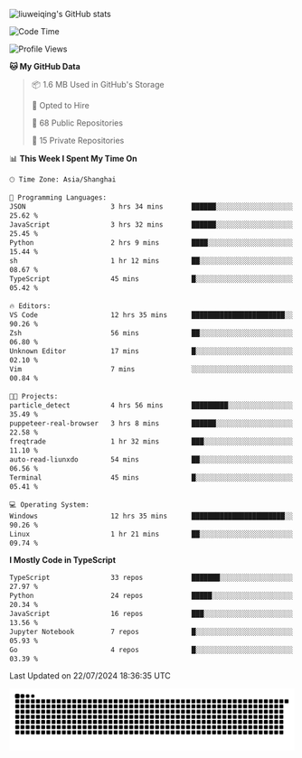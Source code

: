 ![liuweiqing's GitHub stats](https://github-readme-stats.vercel.app/api?username=14790897&show_icons=true&locale=cn&include_all_commits=true&count_private=true)

<!--START_SECTION:waka-->
![Code Time](http://img.shields.io/badge/Code%20Time-1%2C174%20hrs%2047%20mins-blue)

![Profile Views](http://img.shields.io/badge/Profile%20Views-12-blue)

**🐱 My GitHub Data** 

> 📦 1.6 MB Used in GitHub's Storage 
 > 
> 💼 Opted to Hire
 > 
> 📜 68 Public Repositories 
 > 
> 🔑 15 Private Repositories 
 > 
📊 **This Week I Spent My Time On** 

```text
🕑︎ Time Zone: Asia/Shanghai

💬 Programming Languages: 
JSON                     3 hrs 34 mins       ██████░░░░░░░░░░░░░░░░░░░   25.62 % 
JavaScript               3 hrs 32 mins       ██████░░░░░░░░░░░░░░░░░░░   25.45 % 
Python                   2 hrs 9 mins        ████░░░░░░░░░░░░░░░░░░░░░   15.44 % 
sh                       1 hr 12 mins        ██░░░░░░░░░░░░░░░░░░░░░░░   08.67 % 
TypeScript               45 mins             █░░░░░░░░░░░░░░░░░░░░░░░░   05.42 % 

🔥 Editors: 
VS Code                  12 hrs 35 mins      ███████████████████████░░   90.26 % 
Zsh                      56 mins             ██░░░░░░░░░░░░░░░░░░░░░░░   06.80 % 
Unknown Editor           17 mins             █░░░░░░░░░░░░░░░░░░░░░░░░   02.10 % 
Vim                      7 mins              ░░░░░░░░░░░░░░░░░░░░░░░░░   00.84 % 

🐱‍💻 Projects: 
particle_detect          4 hrs 56 mins       █████████░░░░░░░░░░░░░░░░   35.49 % 
puppeteer-real-browser   3 hrs 8 mins        ██████░░░░░░░░░░░░░░░░░░░   22.58 % 
freqtrade                1 hr 32 mins        ███░░░░░░░░░░░░░░░░░░░░░░   11.10 % 
auto-read-liunxdo        54 mins             ██░░░░░░░░░░░░░░░░░░░░░░░   06.56 % 
Terminal                 45 mins             █░░░░░░░░░░░░░░░░░░░░░░░░   05.41 % 

💻 Operating System: 
Windows                  12 hrs 35 mins      ███████████████████████░░   90.26 % 
Linux                    1 hr 21 mins        ██░░░░░░░░░░░░░░░░░░░░░░░   09.74 % 
```

**I Mostly Code in TypeScript** 

```text
TypeScript               33 repos            ███████░░░░░░░░░░░░░░░░░░   27.97 % 
Python                   24 repos            █████░░░░░░░░░░░░░░░░░░░░   20.34 % 
JavaScript               16 repos            ███░░░░░░░░░░░░░░░░░░░░░░   13.56 % 
Jupyter Notebook         7 repos             █░░░░░░░░░░░░░░░░░░░░░░░░   05.93 % 
Go                       4 repos             █░░░░░░░░░░░░░░░░░░░░░░░░   03.39 % 
```




 Last Updated on 22/07/2024 18:36:35 UTC
<!--END_SECTION:waka-->

<picture>
  <source media="(prefers-color-scheme: dark)" srcset="https://raw.githubusercontent.com/14790897/14790897/output/github-contribution-grid-snake-dark.svg" />
  <source media="(prefers-color-scheme: light)" srcset="https://raw.githubusercontent.com/14790897/14790897/output/github-contribution-grid-snake.svg" />
  <img alt="github-snake" src="https://raw.githubusercontent.com/14790897/14790897/output/github-contribution-grid-snake.svg" />
</picture>
